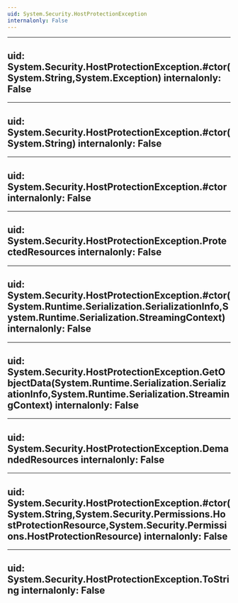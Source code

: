 ```yaml
---
uid: System.Security.HostProtectionException
internalonly: False
---
```


---
uid: System.Security.HostProtectionException.#ctor(System.String,System.Exception)
internalonly: False
---

---
uid: System.Security.HostProtectionException.#ctor(System.String)
internalonly: False
---

---
uid: System.Security.HostProtectionException.#ctor
internalonly: False
---

---
uid: System.Security.HostProtectionException.ProtectedResources
internalonly: False
---

---
uid: System.Security.HostProtectionException.#ctor(System.Runtime.Serialization.SerializationInfo,System.Runtime.Serialization.StreamingContext)
internalonly: False
---

---
uid: System.Security.HostProtectionException.GetObjectData(System.Runtime.Serialization.SerializationInfo,System.Runtime.Serialization.StreamingContext)
internalonly: False
---

---
uid: System.Security.HostProtectionException.DemandedResources
internalonly: False
---

---
uid: System.Security.HostProtectionException.#ctor(System.String,System.Security.Permissions.HostProtectionResource,System.Security.Permissions.HostProtectionResource)
internalonly: False
---

---
uid: System.Security.HostProtectionException.ToString
internalonly: False
---
